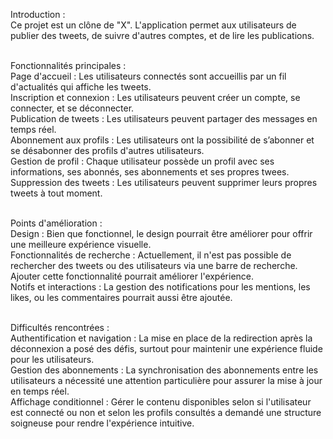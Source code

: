 Introduction :<br>
Ce projet est un clône de "X". L'application permet aux utilisateurs de publier des tweets, de suivre d'autres comptes, et de lire les publications.<br><br>

Fonctionnalités principales :<br>
Page d'accueil : Les utilisateurs connectés sont accueillis par un fil d'actualités qui affiche les tweets.<br>
Inscription et connexion : Les utilisateurs peuvent créer un compte, se connecter, et se déconnecter.<br>
Publication de tweets : Les utilisateurs peuvent partager des messages en temps réel.<br>
Abonnement aux profils : Les utilisateurs ont la possibilité de s’abonner et se désabonner des profils d'autres utilisateurs.<br>
Gestion de profil : Chaque utilisateur possède un profil avec ses informations, ses abonnés, ses abonnements et ses propres twees.
Suppression des tweets : Les utilisateurs peuvent supprimer leurs propres tweets à tout moment.<br><br>

Points d'amélioration :<br>
Design : Bien que fonctionnel, le design pourrait être améliorer pour offrir une meilleure expérience visuelle.<br>
Fonctionnalités de recherche : Actuellement, il n'est pas possible de rechercher des tweets ou des utilisateurs via une barre de recherche. Ajouter cette fonctionnalité pourrait améliorer l'expérience.<br>
Notifs et interactions : La gestion des notifications pour les mentions, les likes, ou les commentaires pourrait aussi être ajoutée.<br><br>

Difficultés rencontrées :<br>
Authentification et navigation : La mise en place de la redirection après la déconnexion a posé des défis, surtout pour maintenir une expérience fluide pour les utilisateurs.<br>
Gestion des abonnements : La synchronisation des abonnements entre les utilisateurs a nécessité une attention particulière pour assurer la mise à jour en temps réel.<br>
Affichage conditionnel : Gérer le contenu disponibles selon si l'utilisateur est connecté ou non et selon les profils consultés a demandé une structure soigneuse pour rendre l'expérience intuitive.
